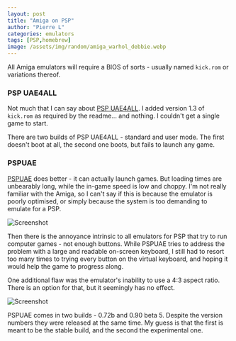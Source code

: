```yaml
---
layout: post
title: "Amiga on PSP"
author: "Pierre L"
categories: emulators
tags: [PSP,homebrew]
image: /assets/img/random/amiga_warhol_debbie.webp
---
```


All Amiga emulators will require a BIOS of sorts - usually named `kick.rom` or variations thereof.

### PSP UAE4ALL

Not much that I can say about [PSP UAE4ALL](https://archive.org/details/pspuae-4-allr-1.7z). I added version 1.3 of `kick.rom` as required by the readme... and nothing. I couldn't get a single game to start.

There are two builds of PSP UAE4ALL - standard and user mode. The first doesn't boot at all, the second one boots, but fails to launch any game.

### PSPUAE

[PSPUAE](https://archive.org/details/pspuae-080-beta-13.7z) does better - it can actually launch games. But loading times are unbearably long, while the in-game speed is low and choppy. I'm not really familiar with the Amiga, so I can't say if this is because the emulator is poorly optimised, or simply because the system is too demanding to emulate for a PSP.

![Screenshot](https://github.com/PSP-Archive/PSP-Archive.github.io/raw/gh-pages/assets/img/snaps/20210820192903.webp)

Then there is the annoyance intrinsic to all emulators for PSP that try to run computer games - not enough buttons. While PSPUAE tries to address the problem with a large and readable on-screen keyboard, I still had to resort too many times to trying every button on the virtual keyboard, and hoping it would help the game to progress along.

One additional flaw was the emulator's inability to use a 4:3 aspect ratio. There is an option for that, but it seemingly has no effect.

![Screenshot](https://github.com/PSP-Archive/PSP-Archive.github.io/raw/gh-pages/assets/img/snaps/20210820195654.webp)

PSPUAE comes in two builds - 0.72b and 0.90 beta 5. Despite the version numbers they were released at the same time. My guess is that the first is meant to be the stable build, and the second the experimental one.
